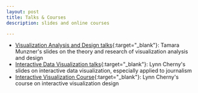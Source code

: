 ```yaml
---
layout: post
title: Talks & Courses
description: slides and online courses

---
```



- [Visualization Analysis and Design talks](https://www.cs.ubc.ca/~tmm/talks.html){:target="_blank"}: Tamara Munzner's slides on the theory and research of visualization analysis and design
- [Interactive Data Visualization talks](http://ghostweather.slides.com/lynncherny/){:target="_blank"}: Lynn Cherny's slides on interactive data visualization, especially applied to journalism
- [Interactive Visualization Course](http://arnicas.github.io/interactive-vis-course/index.html){:target="_blank"}: Lynn Cherny's course on interactive visualization design

